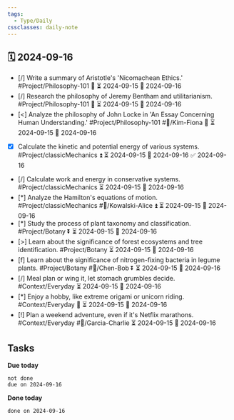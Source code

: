 ```yaml
---
tags:
  - Type/Daily
cssclasses: daily-note
---
```


## 🗓️ 2024-09-16

- [/] Write a summary of Aristotle's 'Nicomachean Ethics.' #Project/Philosophy-101 🔺 ⏳ 2024-09-15 📅 2024-09-16
- [/] Research the philosophy of Jeremy Bentham and utilitarianism. #Project/Philosophy-101 🔺 ⏳ 2024-09-15 📅 2024-09-16
- [<] Analyze the philosophy of John Locke in 'An Essay Concerning Human Understanding.' #Project/Philosophy-101 #👤/Kim-Fiona 🔼 ⏳ 2024-09-15 📅 2024-09-16
- [x] Calculate the kinetic and potential energy of various systems. #Project/classicMechanics ⏫ ⏳ 2024-09-15 📅 2024-09-16 ✅ 2024-09-16
- [/] Calculate work and energy in conservative systems. #Project/classicMechanics ⏳ 2024-09-15 📅 2024-09-16
- [*] Analyze the Hamilton's equations of motion. #Project/classicMechanics #👤/Kowalski-Alice ⏫ ⏳ 2024-09-15 📅 2024-09-16
- [*] Study the process of plant taxonomy and classification. #Project/Botany ⏬ ⏳ 2024-09-15 📅 2024-09-16
- [>] Learn about the significance of forest ecosystems and tree identification. #Project/Botany ⏳ 2024-09-15 📅 2024-09-16
- [f] Learn about the significance of nitrogen-fixing bacteria in legume plants. #Project/Botany #👤/Chen-Bob ⏬ ⏳ 2024-09-15 📅 2024-09-16
- [/] Meal plan or wing it, let stomach grumbles decide. #Context/Everyday ⏳ 2024-09-15 📅 2024-09-16
- [*] Enjoy a hobby, like extreme origami or unicorn riding. #Context/Everyday 🔺 ⏳ 2024-09-15 📅 2024-09-16
- [!] Plan a weekend adventure, even if it's Netflix marathons. #Context/Everyday #👤/Garcia-Charlie ⏳ 2024-09-15 📅 2024-09-16

## Tasks

**Due today**

```tasks
not done
due on 2024-09-16
```

**Done today**

```tasks
done on 2024-09-16
```
            